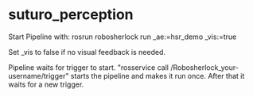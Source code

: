 # suturo_perception
Start Pipeline with:
rosrun robosherlock run _ae:=hsr_demo _vis:=true

Set _vis to false if no visual feedback is needed.

Pipeline waits for trigger to start. "rosservice call /Robosherlock_your-username/trigger" starts the pipeline and makes it run once. After that it waits for a new trigger.
